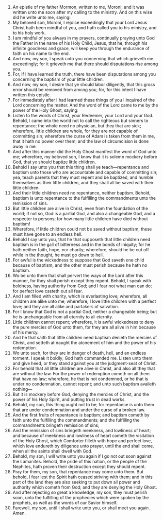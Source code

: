 1. An epistle of my father Mormon, written to me, Moroni; and it was written unto me soon after my calling to the ministry. And on this wise did he write unto me, saying:
2. My beloved son, Moroni, I rejoice exceedingly that your Lord Jesus Christ hath been mindful of you, and hath called you to his ministry, and to his holy work.
3. I am mindful of you always in my prayers, continually praying unto God the Father in the name of his Holy Child, Jesus, that he, through his infinite goodness and grace, will keep you through the endurance of faith on his name to the end.
4. And now, my son, I speak unto you concerning that which grieveth me exceedingly; for it grieveth me that there should disputations rise among you.
5. For, if I have learned the truth, there have been disputations among you concerning the baptism of your little children.
6. And now, my son, I desire that ye should labor diligently, that this gross error should be removed from among you; for, for this intent I have written this epistle.
7. For immediately after I had learned these things of you I inquired of the Lord concerning the matter. And the word of the Lord came to me by the power of the Holy Ghost, saying:
8. Listen to the words of Christ, your Redeemer, your Lord and your God. Behold, I came into the world not to call the righteous but sinners to repentance; the whole need no physician, but they that are sick; wherefore, little children are whole, for they are not capable of committing sin; wherefore the curse of Adam is taken from them in me, that it hath no power over them; and the law of circumcision is done away in me.
9. And after this manner did the Holy Ghost manifest the word of God unto me; wherefore, my beloved son, I know that it is solemn mockery before God, that ye should baptize little children.
10. Behold I say unto you that this thing shall ye teach—repentance and baptism unto those who are accountable and capable of committing sin; yea, teach parents that they must repent and be baptized, and humble themselves as their little children, and they shall all be saved with their little children.
11. And their little children need no repentance, neither baptism. Behold, baptism is unto repentance to the fulfilling the commandments unto the remission of sins.
12. But little children are alive in Christ, even from the foundation of the world; if not so, God is a partial God, and also a changeable God, and a respecter to persons; for how many little children have died without baptism!
13. Wherefore, if little children could not be saved without baptism, these must have gone to an endless hell.
14. Behold I say unto you, that he that supposeth that little children need baptism is in the gall of bitterness and in the bonds of iniquity; for he hath neither faith, hope, nor charity; wherefore, should he be cut off while in the thought, he must go down to hell.
15. For awful is the wickedness to suppose that God saveth one child because of baptism, and the other must perish because he hath no baptism.
16. Wo be unto them that shall pervert the ways of the Lord after this manner, for they shall perish except they repent. Behold, I speak with boldness, having authority from God; and I fear not what man can do; for perfect love casteth out all fear.
17. And I am filled with charity, which is everlasting love; wherefore, all children are alike unto me; wherefore, I love little children with a perfect love; and they are all alike and partakers of salvation.
18. For I know that God is not a partial God, neither a changeable being; but he is unchangeable from all eternity to all eternity.
19. Little children cannot repent; wherefore, it is awful wickedness to deny the pure mercies of God unto them, for they are all alive in him because of his mercy.
20. And he that saith that little children need baptism denieth the mercies of Christ, and setteth at naught the atonement of him and the power of his redemption.
21. Wo unto such, for they are in danger of death, hell, and an endless torment. I speak it boldly; God hath commanded me. Listen unto them and give heed, or they stand against you at the judgment-seat of Christ.
22. For behold that all little children are alive in Christ, and also all they that are without the law. For the power of redemption cometh on all them that have no law; wherefore, he that is not condemned, or he that is under no condemnation, cannot repent; and unto such baptism availeth nothing—
23. But it is mockery before God, denying the mercies of Christ, and the power of his Holy Spirit, and putting trust in dead works.
24. Behold, my son, this thing ought not to be; for repentance is unto them that are under condemnation and under the curse of a broken law.
25. And the first fruits of repentance is baptism; and baptism cometh by faith unto the fulfilling the commandments; and the fulfilling the commandments bringeth remission of sins;
26. And the remission of sins bringeth meekness, and lowliness of heart; and because of meekness and lowliness of heart cometh the visitation of the Holy Ghost, which Comforter filleth with hope and perfect love, which love endureth by diligence unto prayer, until the end shall come, when all the saints shall dwell with God.
27. Behold, my son, I will write unto you again if I go not out soon against the Lamanites. Behold, the pride of this nation, or the people of the Nephites, hath proven their destruction except they should repent.
28. Pray for them, my son, that repentance may come unto them. But behold, I fear lest the Spirit hath ceased striving with them; and in this part of the land they are also seeking to put down all power and authority which cometh from God; and they are denying the Holy Ghost.
29. And after rejecting so great a knowledge, my son, they must perish soon, unto the fulfilling of the prophecies which were spoken by the prophets, as well as the words of our Savior himself.
30. Farewell, my son, until I shall write unto you, or shall meet you again. Amen.
